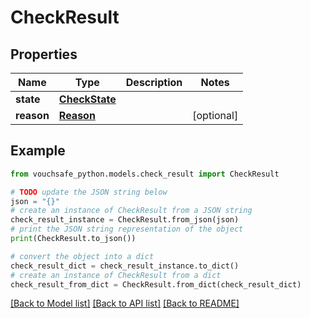 # CheckResult


## Properties

Name | Type | Description | Notes
------------ | ------------- | ------------- | -------------
**state** | [**CheckState**](CheckState.md) |  | 
**reason** | [**Reason**](Reason.md) |  | [optional] 

## Example

```python
from vouchsafe_python.models.check_result import CheckResult

# TODO update the JSON string below
json = "{}"
# create an instance of CheckResult from a JSON string
check_result_instance = CheckResult.from_json(json)
# print the JSON string representation of the object
print(CheckResult.to_json())

# convert the object into a dict
check_result_dict = check_result_instance.to_dict()
# create an instance of CheckResult from a dict
check_result_from_dict = CheckResult.from_dict(check_result_dict)
```
[[Back to Model list]](../README.md#documentation-for-models) [[Back to API list]](../README.md#documentation-for-api-endpoints) [[Back to README]](../README.md)


